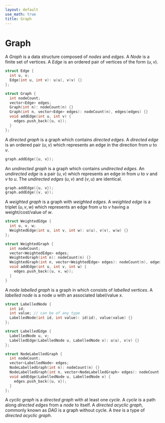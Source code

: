 ```yaml
---
layout: default
use_math: true
title: Graph
---
```


# Graph

A $Graph$ is a data structure composed of $nodes$ and $edges$. 
A $Node$ is a finite set of vertices. 
A $Edge$ is an ordered pair of vertices 
of the form $(u, v)$.

```cpp
struct Edge {
  int u, v;
  Edge(int u, int v): u(u), v(v) {}
};

struct Graph {
  int nodeCount;
  vector<Edge> edges;
  Graph(int n): nodeCount(n) {}
  Graph(int n, vector<Edge> edges): nodeCount(n), edges(edges) {}
  void addEdge(int u, int v) {
    edges.push_back({u, v});
  }
};
```

A $directed\ graph$ is a graph which contains $directed\ edges$. 
A $directed\ edge$ is an ordered pair
$(u, v)$ which represents an edge in the direction from $u$ to $v$.

```cpp
graph.addEdge({u, v});
```

An $undirected\ graph$ is a graph which contains $undirected\ edges$.
An $undirected\ edge$ is a pair
$(u, v)$ which represents an edge in from $u$ to $v$ and $v$ to $u$. 
The $undirected\ edges\ (u, v)$ 
and $(v, u)$ are identical.

```cpp
graph.addEdge({u, v});
graph.addEdge({v, u});
```

A $weighted\ graph$ is a graph with $weighted\ edges$.
A $weighted\ edge$ is a triplet 
$(u, v, w)$ which represents an edge from $u$ to $v$ having a weight/cost/value of $w$.

```cpp
struct WeightedEdge {
  int u, v, w;
  WeightedEdge(int u, int v, int w): u(u), v(v), w(w) {}
};

struct WeightedGraph {
  int nodeCount;
  vector<WeightedEdge> edges;
  WeightedGraph(int n): nodeCount(n) {}
  WeightedGraph(int n, vector<WeightedEdge> edges): nodeCount(n), edges(edges) {}
  void addEdge(int u, int v, int w) {
    edges.push_back({u, v, w});
  }
}
```

A $node\ labelled\ graph$ is a graph in which consists of $labelled\ vertices$.
A $labelled\ node$ is a node $u$ with an associated label/value $x$.

```cpp
struct LabelledNode {
  int id;
  int value; // can be of any type
  LabelledNode(int id, int value): id(id), value(value) {}
};

struct LabelledEdge {
  LabelledNode u, v;
  LabelledEdge(LabelledNode u, LabelledNode v): u(u), v(v) {}
};

struct NodeLabelledGraph {
  int nodeCount;
  vector<LabelledNode> edges;
  NodeLabelledGraph(int n): nodeCount(n) {}
  NodeLabelledGraph(int n, vector<NodeLabelledGraph> edges): nodeCount(n), edges(edges) {}
  void addEdge(LabelledNode u, LabelledNode v) {
    edges.push_back({u, v});
  }
};
```

A $cyclic\ graph$ is a $directed\ graph$ with at least one $cycle$.
A $cycle$ is a path along $directed\ edges$ from a $node$ to itself.
A $directed\ acyclic\ graph$, commonly known as $DAG$ is a graph without cycle. 
A $tree$ is a type of $directed\ acyclic\ graph$.
